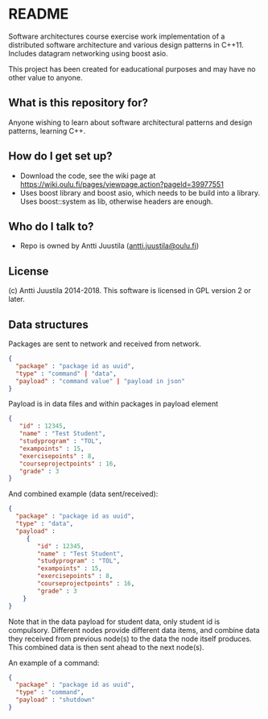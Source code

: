 # README #

Software architectures course exercise work implementation of a distributed software architecture and various design patterns in C++11. Includes datagram networking using boost asio.

This project has been created for eaducational purposes and may have no other value to anyone.

## What is this repository for? ##

Anyone wishing to learn about software architectural patterns and design patterns, learning C++.

## How do I get set up? ##

* Download the code, see the wiki page at https://wiki.oulu.fi/pages/viewpage.action?pageId=39977551
* Uses boost library and boost asio, which needs to be build into a library. Uses boost::system as lib, otherwise headers are enough.

## Who do I talk to? ##

* Repo is owned by Antti Juustila (antti.juustila@oulu.fi)

## License ##

(c) Antti Juustila 2014-2018. This software is licensed in GPL version 2 or later.

## Data structures

Packages are sent to network and received from network.

```JSON
{ 
  "package" : "package id as uuid",
  "type" : "command" | "data",
  "payload" : "command value" | "payload in json"
}
```

Payload is in data files and within packages in payload element

```JSON
{
   "id" : 12345,
   "name" : "Test Student",
   "studyprogram" : "TOL",
   "exampoints" : 15,
   "exercisepoints" : 8,
   "courseprojectpoints" : 16,
   "grade" : 3
}
```
And combined example (data sent/received):

```JSON
{ 
  "package" : "package id as uuid",
  "type" : "data",
  "payload" :
     {
        "id" : 12345,
        "name" : "Test Student",
        "studyprogram" : "TOL",
        "exampoints" : 15,
        "exercisepoints" : 8,
        "courseprojectpoints" : 16,
        "grade" : 3
    }
}
```

Note that in the data payload for student data, only student id is compulsory. Different nodes provide different data items, and combine data they received from previous node(s) to the data the node itself produces. This combined data is then sent ahead to the next node(s).

An example of a command:

```JSON
{
  "package" : "package id as uuid",
  "type" : "command",
  "payload" : "shutdown"
}
```
